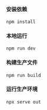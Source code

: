 #### 安装依赖 
`npm install`

#### 本地运行
`npm run dev`

#### 构建生产文件
`npm run build`

#### 运行生产环境
`npx serve out`
